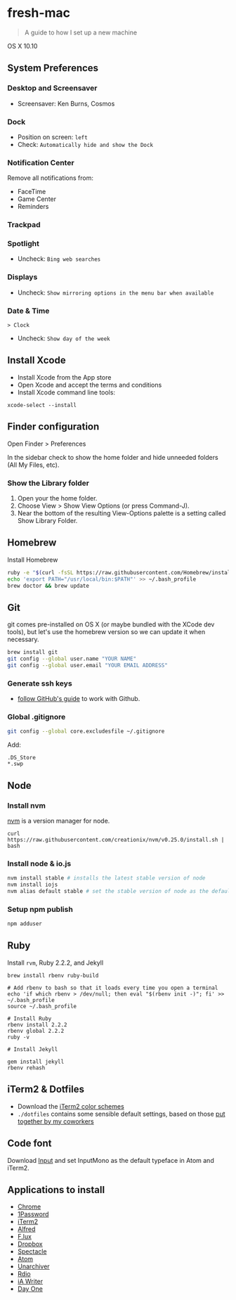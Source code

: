 # fresh-mac
> A guide to how I set up a new machine

OS X 10.10

## System Preferences

### Desktop and Screensaver

- Screensaver: Ken Burns, Cosmos

### Dock

- Position on screen: `left`
- Check: `Automatically hide and show the Dock`

### Notification Center

Remove all notifications from:
  - FaceTime
  - Game Center
  - Reminders

### Trackpad

### Spotlight

- Uncheck: `Bing web searches`

### Displays

- Uncheck: `Show mirroring options in the menu bar when available`


### Date & Time

`> Clock`

- Uncheck: `Show day of the week`

## Install Xcode

- Install Xcode from the App store
- Open Xcode and accept the terms and conditions
- Install Xcode command line tools:

```
xcode-select --install
```

## Finder configuration

Open Finder > Preferences

In the sidebar check to show the home folder and hide unneeded folders (All My Files, etc).

### Show the Library folder

1. Open your the home folder.
2. Choose View > Show View Options (or press Command-J).
3. Near the bottom of the resulting View-Options palette is a setting called Show Library Folder.


## Homebrew

Install Homebrew

```bash
ruby -e "$(curl -fsSL https://raw.githubusercontent.com/Homebrew/install/master/install)"
echo 'export PATH="/usr/local/bin:$PATH"' >> ~/.bash_profile
brew doctor && brew update
```

## Git

git comes pre-installed on OS X (or maybe bundled with the XCode dev tools), but let's use the homebrew version so we can update it when necessary.

```bash
brew install git
git config --global user.name "YOUR NAME"
git config --global user.email "YOUR EMAIL ADDRESS"
```

### Generate ssh keys

- [follow GitHub's guide](https://help.github.com/articles/generating-ssh-keys/) to work with Github.

### Global .gitignore

```bash
git config --global core.excludesfile ~/.gitignore
```

Add:

```
.DS_Store
*.swp
```

## Node

### Install nvm

[nvm](https://github.com/creationix/nvm) is a version manager for node.

```
curl https://raw.githubusercontent.com/creationix/nvm/v0.25.0/install.sh | bash
```

### Install node & io.js

```bash
nvm install stable # installs the latest stable version of node
nvm install iojs
nvm alias default stable # set the stable version of node as the default in any new shell
```

### Setup npm publish

```bash
npm adduser
```

## Ruby

Install `rvm`, Ruby 2.2.2, and Jekyll

```
brew install rbenv ruby-build

# Add rbenv to bash so that it loads every time you open a terminal
echo 'if which rbenv > /dev/null; then eval "$(rbenv init -)"; fi' >> ~/.bash_profile
source ~/.bash_profile

# Install Ruby
rbenv install 2.2.2
rbenv global 2.2.2
ruby -v

# Install Jekyll

gem install jekyll
rbenv rehash
```

## iTerm2 & Dotfiles

- Download the [iTerm2 color schemes](http://iterm2colorschemes.com/)
- `./dotfiles` contains some sensible default settings, based on those [put together by my coworkers](https://github.com/cfpb/dotfiles)


## Code font

Download [Input](http://input.fontbureau.com/) and set InputMono as the default typeface in Atom and iTerm2.


## Applications to install

- [Chrome](http://www.google.com/chrome/)
- [1Password](https://agilebits.com/onepassword)
- [iTerm2](http://iterm2.com/)
- [Alfred](http://www.alfredapp.com/#download)
- [F.lux](https://justgetflux.com/)
- [Dropbox](https://www.dropbox.com)
- [Spectacle](http://spectacleapp.com/)
- [Atom](https://atom.io/)
- [Unarchiver](https://itunes.apple.com/us/app/the-unarchiver/id425424353?mt=12)
- [Rdio](http://www.rdio.com/home/en-us/#apps)
- [iA Writer](https://itunes.apple.com/us/app/ia-writer/id439623248?mt=12)
- [Day One](https://itunes.apple.com/us/app/day-one/id422304217?mt=12)
